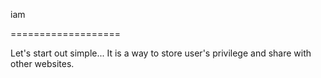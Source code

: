 iam

===================

Let's start out simple... It is a way to store user's privilege and share with other websites.
